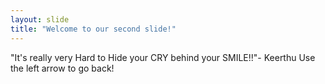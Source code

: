 ```yaml
---
layout: slide
title: "Welcome to our second slide!"
---
```

"It's really very Hard to Hide your CRY behind your SMILE!!"- Keerthu
Use the left arrow to go back!
